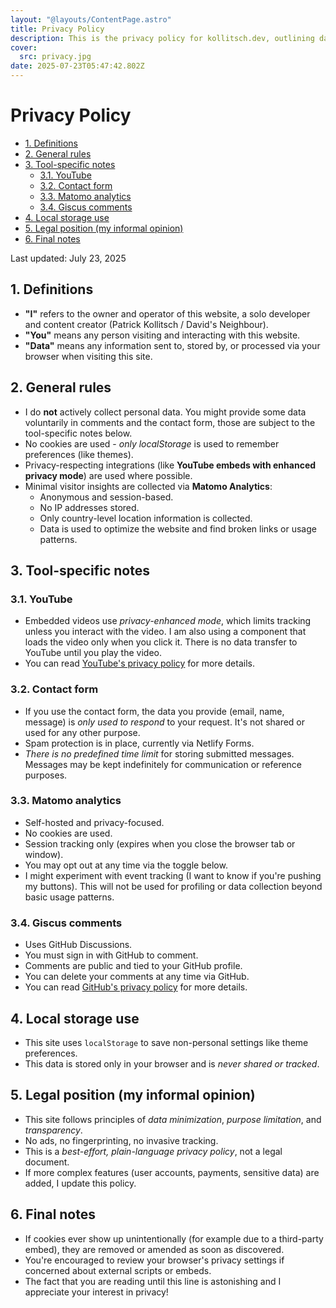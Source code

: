 ```yaml
---
layout: "@layouts/ContentPage.astro"
title: Privacy Policy
description: This is the privacy policy for kollitsch.dev, outlining data collection, usage, and your rights.
cover: 
  src: privacy.jpg
date: 2025-07-23T05:47:42.802Z
---
```


# Privacy Policy

* [1. Definitions](#1-definitions)
* [2. General rules](#2-general-rules)
* [3. Tool-specific notes](#3-tool-specific-notes)
  * [3.1. YouTube](#31-youtube)
  * [3.2. Contact form](#32-contact-form)
  * [3.3. Matomo analytics](#33-matomo-analytics)
  * [3.4. Giscus comments](#34-giscus-comments)
* [4. Local storage use](#4-local-storage-use)
* [5. Legal position (my informal opinion)](#5-legal-position-my-informal-opinion)
* [6. Final notes](#6-final-notes)

Last updated: July 23, 2025

## 1. Definitions

* **"I"** refers to the owner and operator of this website, a solo developer and content creator (Patrick Kollitsch / David's Neighbour).  
* **"You"** means any person visiting and interacting with this website.  
* **"Data"** means any information sent to, stored by, or processed via your browser when visiting this site.

## 2. General rules

* I do **not** actively collect personal data. You might provide some data voluntarily in comments and the contact form, those are subject to the tool-specific notes below.
* No cookies are used - *only localStorage* is used to remember preferences (like themes).
* Privacy-respecting integrations (like **YouTube embeds with enhanced privacy mode**) are used where possible.
* Minimal visitor insights are collected via **Matomo Analytics**:
  * Anonymous and session-based.
  * No IP addresses stored.
  * Only country-level location information is collected.
  * Data is used to optimize the website and find broken links or usage patterns.

## 3. Tool-specific notes

### 3.1. YouTube

* Embedded videos use *privacy-enhanced mode*, which limits tracking unless you interact with the video. I am also using a component that loads the video only when you click it. There is no data transfer to YouTube until you play the video.
* You can read [YouTube's privacy policy](https://www.youtube.com/howyoutubeworks/privacy/) for more details.

### 3.2. Contact form

* If you use the contact form, the data you provide (email, name, message) is *only used to respond* to your request. It's not shared or used for any other purpose.
* Spam protection is in place, currently via Netlify Forms.
* *There is no predefined time limit* for storing submitted messages. Messages may be kept indefinitely for communication or reference purposes.

### 3.3. Matomo analytics

* Self-hosted and privacy-focused.
* No cookies are used.
* Session tracking only (expires when you close the browser tab or window).
* You may opt out at any time via the toggle below.
* I might experiment with event tracking (I want to know if you're pushing my buttons). This will not be used for profiling or data collection beyond basic usage patterns.

<div id="matomo-opt-out" class="m-4 p-4 border border-gray-500/50"></div>
<script src="https://analytics.dnbhub.xyz/index.php?module=CoreAdminHome&action=optOutJS&divId=matomo-opt-out&language=auto&fontSize=1rem&fontFamily=exo2&showIntro=1"></script>

### 3.4. Giscus comments

* Uses GitHub Discussions.
* You must sign in with GitHub to comment.
* Comments are public and tied to your GitHub profile.
* You can delete your comments at any time via GitHub.
* You can read [GitHub's privacy policy](https://docs.github.com/en/site-policy/privacy-policies/github-general-privacy-statement) for more details.

## 4. Local storage use

* This site uses `localStorage` to save non-personal settings like theme preferences.
* This data is stored only in your browser and is *never shared or tracked*.

## 5. Legal position (my informal opinion)

* This site follows principles of *data minimization*, *purpose limitation*, and *transparency*.
* No ads, no fingerprinting, no invasive tracking.
* This is a *best-effort, plain-language privacy policy*, not a legal document.
* If more complex features (user accounts, payments, sensitive data) are added, I update this policy.

## 6. Final notes

* If cookies ever show up unintentionally (for example due to a third-party embed), they are removed or amended as soon as discovered.
* You're encouraged to review your browser's privacy settings if concerned about external scripts or embeds.
* The fact that you are reading until this line is astonishing and I appreciate your interest in privacy!
